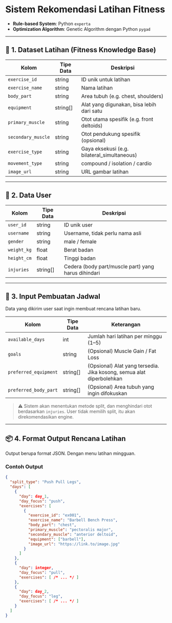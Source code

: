 # Sistem Rekomendasi Latihan Fitness

- **Rule-based System**: Python `experta`
- **Optimization Algorithm**: Genetic Algorithm dengan Python `pygad`
---
## 📁 1. Dataset Latihan (Fitness Knowledge Base)

| Kolom               | Tipe Data   | Deskripsi |
|---------------------|-------------|-----------|
| `exercise_id`       | string      | ID unik untuk latihan |
| `exercise_name`     | string      | Nama latihan |
| `body_part`         | string      | Area tubuh (e.g. chest, shoulders) |
| `equipment`         | string[]    | Alat yang digunakan, bisa lebih dari satu |
| `primary_muscle`    | string      | Otot utama spesifik (e.g. front deltoids) |
| `secondary_muscle`  | string      | Otot pendukung spesifik (opsional) |
| `exercise_type`     | string      | Gaya eksekusi (e.g. bilateral_simultaneous) |
| `movement_type`     | string      | compound / isolation / cardio |
| `image_url`         | string      | URL gambar latihan |

---

## 👤 2. Data User

| Kolom              | Tipe Data   | Deskripsi |
|--------------------|-------------|-----------|
| `user_id`          | string      | ID unik user |
| `username`         | string      | Username, tidak perlu nama asli |
| `gender`           | string      | male / female |
| `weight_kg`        | float       | Berat badan |
| `height_cm`        | float       | Tinggi badan |
| `injuries`         | string[]    | Cedera (body part/muscle part) yang harus dihindari |

---

## 📝 3. Input Pembuatan Jadwal

Data yang dikirim user saat ingin membuat rencana latihan baru.

| Kolom                | Tipe Data   | Keterangan |
|----------------------|-------------|------------|
| `available_days`     | int         | Jumlah hari latihan per minggu (1–5) |
| `goals`              | string      | (Opsional) Muscle Gain / Fat Loss |
| `preferred_equipment`| string[]    | (Opsional) Alat yang tersedia. Jika kosong, semua alat diperbolehkan |
| `preferred_body_part`| string[]    | (Opsional) Area tubuh yang ingin difokuskan |

> ⚠️ Sistem akan menentukan metode split, dan menghindari otot berdasarkan `injuries`. User tidak memilih split, itu akan direkomendasikan engine.
---

## 📦 4. Format Output Rencana Latihan

Output berupa format JSON. Dengan menu latihan mingguan.

### Contoh Output

```json
{
  "split_type": "Push Pull Legs",
  "days": [
    {
      "day": day_1,
      "day_focus": "push",
      "exercises": [
        {
          "exercise_id": "ex001",
          "exercise_name": "Barbell Bench Press",
          "body_part": "chest",
          "primary_muscle": "pectoralis major",
          "secondary_muscle": "anterior deltoid",
          "equipment": ["barbell"],
          "image_url": "https://link.to/image.jpg"
        }
      ]
    },
    {
      "day": integer,
      "day_focus": "pull",
      "exercises": [ /* ... */ ]
    },
    {
      "day": day_2,
      "day_focus": "leg",
      "exercises": [ /* ... */ ]
    }
  ]
}
